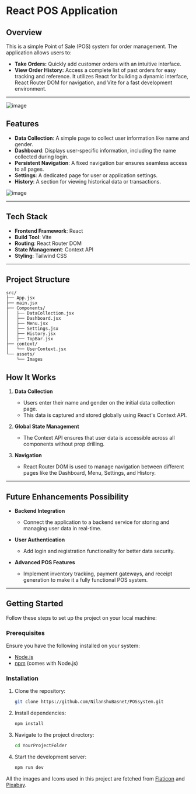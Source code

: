 # React POS Application

## Overview

This is a simple Point of Sale (POS) system for order management. The application allows users to:  
- **Take Orders:** Quickly add customer orders with an intuitive interface.  
- **View Order History:** Access a complete list of past orders for easy tracking and reference.
It utilizes React for building a dynamic interface, React Router DOM for navigation, and Vite for a fast development environment.

---
   ![image](https://github.com/user-attachments/assets/01a7ebcc-c3df-431f-b22b-b0485f8d9563)

## Features

- **Data Collection**: A simple page to collect user information like name and gender.
- **Dashboard**: Displays user-specific information, including the name collected during login.
- **Persistent Navigation**: A fixed navigation bar ensures seamless access to all pages.
- **Settings**: A dedicated page for user or application settings.
- **History**: A section for viewing historical data or transactions.

![image](https://github.com/user-attachments/assets/151deef7-b6cd-4dfa-8bde-ede4811e0361)


---

## Tech Stack

- **Frontend Framework**: React
- **Build Tool**: Vite
- **Routing**: React Router DOM
- **State Management**: Context API
- **Styling**: Tailwind CSS

---

## Project Structure

```plaintext
src/
├── App.jsx
├── main.jsx
├── Components/
│   ├── DataCollection.jsx
│   ├── Dashboard.jsx
│   ├── Menu.jsx
│   ├── Settings.jsx
│   ├── History.jsx
│   ├── TopBar.jsx
├── context/
│   └── UserContext.jsx
└── assets/
    └── Images
```
## How It Works

1. **Data Collection**  
   - Users enter their name and gender on the initial data collection page.  
   - This data is captured and stored globally using React's Context API.

2. **Global State Management**  
   - The Context API ensures that user data is accessible across all components without prop drilling.  

3. **Navigation**  
   - React Router DOM is used to manage navigation between different pages like the Dashboard, Menu, Settings, and History.      

---

## Future Enhancements Possibility

- **Backend Integration**  
  - Connect the application to a backend service for storing and managing user data in real-time.

- **User Authentication**  
  - Add login and registration functionality for better data security.

- **Advanced POS Features**  
  - Implement inventory tracking, payment gateways, and receipt generation to make it a fully functional POS system.

---

## Getting Started

Follow these steps to set up the project on your local machine:

### Prerequisites
Ensure you have the following installed on your system:
- [Node.js](https://nodejs.org/)
- [npm](https://www.npmjs.com/) (comes with Node.js)

### Installation
1. Clone the repository:
   ```bash
   git clone https://github.com/NilanshuBasnet/POSsystem.git
   ```
2. Install dependencies:
   ```bash
   npm install
   ```
3. Navigate to the project directory:
   ```bash
   cd YourProjectFolder
   ```
4. Start the development server:
    ```bash
   npm run dev
   ```

All the images and Icons used in this project are fetched from [Flaticon]() and [Pixabay](https://pixabay.com/).
